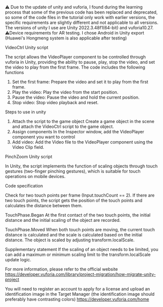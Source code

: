 ⚠️ Due to the update of unity and vuforia, I found during the learning process that some of the previous code has been replaced and deprecated, so some of the code files in the tutorial only work with earlier versions, the specific requirements are slightly different and not applicable to all versions. The versions of unity I use are Unity 2022.3.48f1(64-bit) and vuforia10.27.
⚠️Device requirements for AR testing. I chose Android in Unity export (Huawei's Hongmeng system is also applicable after testing)


VideoCtrl Unity script

The script allows the VideoPlayer component to be controlled through vuforia in Unity, providing the ability to pause, play, stop the video, and set the video to play from the first frame.
The code includes the following functions
1. Set the first frame: Prepare the video and set it to play from the first frame.
2. Play the video: Play the video from the start position.
3. Pause the video: Pause the video and hold the current position.
4. Stop video: Stop video playback and reset.

Steps to use in unity
1. Attach the script to the game object
Create a game object in the scene and attach the VideoCtrl script to the game object.
2. Assign components
In the Inspector window, add the VideoPlayer component you want to control
3. Add video:
Add the Video file to the VideoPlayer component using the Video Clip field.


PinchZoom Unity script

In Unity, the script implements the function of scaling objects through touch gestures (two-finger pinching gestures), which is suitable for touch operations on mobile devices.

Code specification

Check for two touch points per frame (Input.touchCount == 2).
If there are two touch points, the script gets the position of the touch points and calculates the distance between them.

TouchPhase.Began
At the first contact of the two touch points, the initial distance and the initial scaling of the object are recorded.

TouchPhase.Moved
When both touch points are moving, the current touch distance is calculated and the scale is calculated based on the initial distance.
The object is scaled by adjusting transform.localScale.

Supplementary statement
If the scaling of an object needs to be limited, you can add a maximum or minimum scaling limit to the transform.localScale update logic.


For more information, please refer to the official website https://developer.vuforia.com/library/project-migration/how-migrate-unity-project

You will need to register an account to apply for a license and upload an identification image in the Target Manager (the identification image should preferably have contrasting colors)
https://developer.vuforia.com/home
